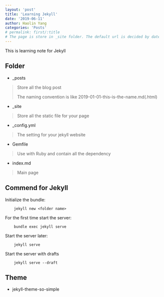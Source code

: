 ```yaml
---
layout: 'post'
title: 'Learning Jekyll'
date: '2019-06-11'
author: Haolin Yang
categories: 'Posts'
# permalink: first/:title
# The page is store in _site folder. The default url is decided by date. However the url will be change when you have categories. Permalink can decided the url ultimately if that exist.
---
```


This is learning note for Jekyll

## Folder

-   \_posts

> Store all the blog post
>
> The naming convention is like 2019-01-01-this-is-the-name.md(.html)

-   \_site

> Store all the static file for your page

-   \_config.yml

> The setting for your jekyll website

-   Gemfile

> Use with Ruby and contain all the dependency

-   index.md

> Main page

## Commend for Jekyll

Initialize the bundle:

```
    jekyll new <folder name>
```

For the first time start the server:

```
    bundle exec jekyll serve
```

Start the server later:

```
    jekyll serve
```

Start the server with drafts

```
    jekyll serve --draft
```

## Theme

-   jekyll-theme-so-simple
